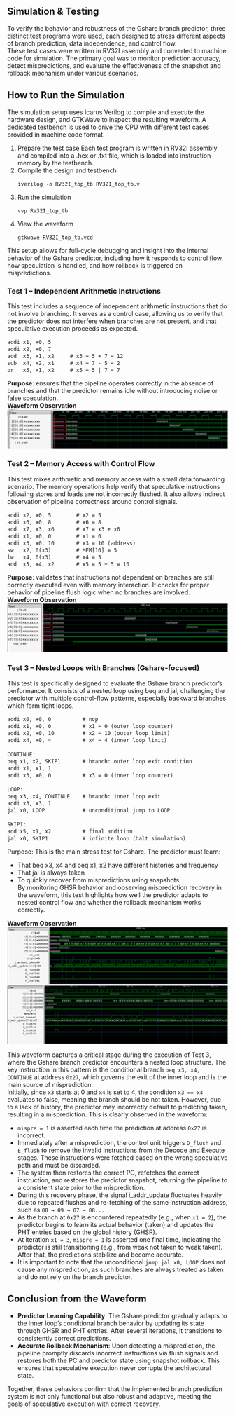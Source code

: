 ## Simulation & Testing  
To verify the behavior and robustness of the Gshare branch predictor, three distinct test programs were used, each designed to stress different aspects of branch prediction, data independence, and control flow.  
These test cases were written in RV32I assembly and converted to machine code for simulation. The primary goal was to monitor prediction accuracy, detect mispredictions, and evaluate the effectiveness of the snapshot and rollback mechanism under various scenarios.  
## How to Run the Simulation
The simulation setup uses Icarus Verilog to compile and execute the hardware design, and GTKWave to inspect the resulting waveform. A dedicated testbench is used to drive the CPU with different test cases provided in machine code format.  
1. Prepare the test case
   Each test program is written in RV32I assembly and compiled into a .hex or .txt file, which is loaded into instruction memory by the testbench.  
2. Compile the design and testbench
   ```
   iverilog -o RV32I_top_tb RV32I_top_tb.v
   ```
3. Run the simulation
   ```
   vvp RV32I_top_tb
   ```
4. View the waveform
   ```
   gtkwave RV32I_top_tb.vcd
   ```
This setup allows for full-cycle debugging and insight into the internal behavior of the Gshare predictor, including how it responds to control flow, how speculation is handled, and how rollback is triggered on mispredictions.  

### Test 1 – Independent Arithmetic Instructions
This test includes a sequence of independent arithmetic instructions that do not involve branching. It serves as a control case, allowing us to verify that the predictor does not interfere when branches are not present, and that speculative execution proceeds as expected.  
```
addi x1, x0, 5
addi x2, x0, 7
add  x3, x1, x2     # x3 = 5 + 7 = 12
sub  x4, x2, x1     # x4 = 7 - 5 = 2
or   x5, x1, x2     # x5 = 5 | 7 = 7
```
**Purpose**: ensures that the pipeline operates correctly in the absence of branches and that the predictor remains idle without introducing noise or false speculation.  
**Waveform Observation** 
![Waveform Test 1](../Image/waveform_test1.png)


### Test 2 – Memory Access with Control Flow
This test mixes arithmetic and memory access with a small data forwarding scenario. The memory operations help verify that speculative instructions following stores and loads are not incorrectly flushed. It also allows indirect observation of pipeline correctness around control signals.
```
addi x2, x0, 5        # x2 = 5
addi x6, x0, 8        # x6 = 8
add  x7, x3, x6       # x7 = x3 + x6
addi x1, x0, 0        # x1 = 0
addi x3, x0, 10       # x3 = 10 (address)
sw   x2, 0(x3)        # MEM[10] = 5
lw   x4, 0(x3)        # x4 = 5
add  x5, x4, x2       # x5 = 5 + 5 = 10
```
**Purpose**: validates that instructions not dependent on branches are still correctly executed even with memory interaction. It checks for proper behavior of pipeline flush logic when no branches are involved.  
**Waveform Observation** 
![Waveform Test 2](../Image/waveform_test2.png)

### Test 3 – Nested Loops with Branches (Gshare-focused)
This test is specifically designed to evaluate the Gshare branch predictor’s performance. It consists of a nested loop using beq and jal, challenging the predictor with multiple control-flow patterns, especially backward branches which form tight loops.  
```
addi x0, x0, 0          # nop
addi x1, x0, 0          # x1 = 0 (outer loop counter)
addi x2, x0, 10         # x2 = 10 (outer loop limit)
addi x4, x0, 4          # x4 = 4 (inner loop limit)

CONTINUE:
beq x1, x2, SKIP1       # branch: outer loop exit condition
addi x1, x1, 1
addi x3, x0, 0          # x3 = 0 (inner loop counter)

LOOP:
beq x3, x4, CONTINUE    # branch: inner loop exit
addi x3, x3, 1
jal x0, LOOP            # unconditional jump to LOOP

SKIP1:
add x5, x1, x2          # final addition
jal x0, SKIP1           # infinite loop (halt simulation)
```

Purpose:
This is the main stress test for Gshare. The predictor must learn:  
* That beq x3, x4 and beq x1, x2 have different histories and frequency  
* That jal is always taken  
* To quickly recover from mispredictions using snapshots  
By monitoring GHSR behavior and observing misprediction recovery in the waveform, this test highlights how well the predictor adapts to nested control flow and whether the rollback mechanism works correctly.

**Waveform Observation**
![Waveform Test 3](../Image/waveform_test3_2.png)
![Waveform Test 3](../Image/waveform_test3_1.png)  

This waveform captures a critical stage during the execution of Test 3, where the Gshare branch predictor encounters a nested loop structure. The key instruction in this pattern is the conditional branch ```beq x3, x4, CONTINUE``` at address ```0x27```, which governs the exit of the inner loop and is the main source of misprediction.  
Initially, since ```x3``` starts at 0 and ```x4``` is set to 4, the condition ```x3 == x4``` evaluates to false, meaning the branch should be not taken. However, due to a lack of history, the predictor may incorrectly default to predicting taken, resulting in a misprediction. This is clearly observed in the waveform:  
* ```mispre = 1``` is asserted each time the prediction at address ```0x27``` is incorrect.
* Immediately after a misprediction, the control unit triggers ```D_flush``` and ```E_flush``` to remove the invalid instructions from the Decode and Execute stages. These instructions were fetched based on the wrong speculative path and must be discarded.
* The system then restores the correct PC, refetches the correct instruction, and restores the predictor snapshot, returning the pipeline to a consistent state prior to the misprediction.  
* During this recovery phase, the signal i_addr_update fluctuates heavily due to repeated flushes and re-fetching of the same instruction address, such as ```08 → 09 → 07 → 08....```  
* As the branch at ```0x27``` is encountered repeatedly (e.g., when ```x1 = 2```), the predictor begins to learn its actual behavior (taken) and updates the PHT entries based on the global history (GHSR).  
* At iteration ```x1 = 3```, ```mispre = 1``` is asserted one final time, indicating the predictor is still transitioning (e.g., from weak not taken to weak taken). After that, the predictions stabilize and become accurate.  
* It is important to note that the unconditional ```jump jal x0, LOOP``` does not cause any misprediction, as such branches are always treated as taken and do not rely on the branch predictor.  

## Conclusion from the Waveform
* **Predictor Learning Capability**: The Gshare predictor gradually adapts to the inner loop’s conditional branch behavior by updating its state through GHSR and PHT entries. After several iterations, it transitions to consistently correct predictions.  
* **Accurate Rollback Mechanism**: Upon detecting a misprediction, the pipeline promptly discards incorrect instructions via flush signals and restores both the PC and predictor state using snapshot rollback. This ensures that speculative execution never corrupts the architectural state.

Together, these behaviors confirm that the implemented branch prediction system is not only functional but also robust and adaptive, meeting the goals of speculative execution with correct recovery.
